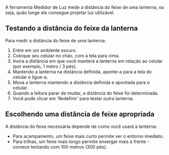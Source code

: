 A ferramenta Medidor de Luz mede a distância do feixe de uma lanterna, ou seja, quão longe ela consegue projetar luz utilizável.

## Testando a distância do feixe da lanterna
Para medir a distância do feixe de uma lanterna:

1. Entre em um ambiente escuro.
2. Coloque seu celular no chão, com a tela para cima.
3. Insira a distância em que você manterá a lanterna em relação ao celular (por exemplo, 1 metro / 3 pés).
4. Mantendo a lanterna na distância definida, aponte-a para a tela do celular e ligue-a.
5. Mova a lanterna mantendo a distância definida e apontada para o celular.
6. Quando a leitura parar de mudar, a distância do feixe foi determinada.
7. Você pode clicar em 'Redefinir' para testar outra lanterna.

## Escolhendo uma distância de feixe apropriada
A distância do feixe necessária depende de como você usará a lanterna:
- Para acampamento, um feixe mais curto permite ver o entorno imediato.
- Para trilhas, um feixe mais longo permite enxergar mais à frente - comece tentando com 100 metros (300 pés).
